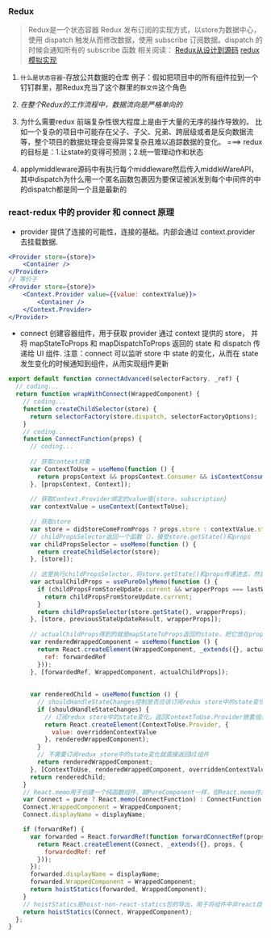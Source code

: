 
### Redux
> Redux是一个状态容器
> Redux 发布订阅的实现方式，以store为数据中心，使用 dispatch 触发从而修改数据，使用 subscribe 订阅数据。dispatch 的时候会通知所有的 subscribe 函数
相关阅读：
[Redux从设计到源码](https://tech.meituan.com/2017/07/14/redux-design-code.html)
[redux 模拟实现](./redux.js)

1. `什么是状态容器`-存放公共数据的仓库
例子：假如把项目中的所有组件拉到一个钉钉群里，那Redux充当了这个群里的`群文件`这个角色

2. *在整个Redux的工作流程中，数据流向是严格单向的*

3. 为什么需要redux
前端复杂性很大程度上是由于大量的无序的操作导致的。
比如一个复杂的项目中可能存在父子、子父、兄弟、跨层级或者是反向数据流等，整个项目的数据处理会变得异常复杂且难以追踪数据的变化。
===> redux的目标是：1.让state的变得可预测；2.统一管理动作和状态

4. applymiddleware源码中有执行每个middleware然后传入middleWareAPI，其中dispatch为什么用一个匿名函数包裹因为要保证被派发到每个中间件的中的dispatch都是同一个且是最新的

### react-redux 中的 provider 和 connect 原理
- provider 提供了连接的可能性，连接的基础。内部会通过 context.provider 去挂载数据.
```jsx
<Provider store={store}>
    <Container />
</Provider>
// 等价于
<Provider store={store}>
    <Context.Provider value={{value: contextValue}}>
        <Container />
    </Context.Provider>
</Provider>
```

- connect 创建容器组件，用于获取 provider 通过 context 提供的 store， 并将 mapStateToProps 和 mapDispatchToProps 返回的 state 和 dispatch 传递给 UI 组件.
注意：connect 可以监听 store 中 state 的变化，从而在 state 发生变化的时候通知到组件，从而实现组件更新
```js
export default function connectAdvanced(selectorFactory, _ref) {
  // coding...
  return function wrapWithConnect(WrappedComponent) {
    // coding...
    function createChildSelector(store) {
      return selectorFactory(store.dispatch, selectorFactoryOptions);
    }
    // coding...
    function ConnectFunction(props) {
      // coding...
      
      // 获取context对象
      var ContextToUse = useMemo(function () {
        return propsContext && propsContext.Consumer && isContextConsumer(React.createElement(propsContext.Consumer, null)) ? propsContext : Context;
      }, [propsContext, Context]); 
      
      // 获取Context.Provider绑定的value值{store，subscription}
      var contextValue = useContext(ContextToUse);
      
      // 获取store
      var store = didStoreComeFromProps ? props.store : contextValue.store;
      // childPropsSelector返回一个函数（），接受store.getState()和props
      var childPropsSelector = useMemo(function () {
        return createChildSelector(store);
      }, [store]);
      
      // 这里执行childPropsSelector，将store.getState()和props传递进去，然后mapStateToProps接受到state和props，至于dispatch，在执行selectorFactory(store.dispatch, selectorFactoryOptions);就传递进去了。
      var actualChildProps = usePureOnlyMemo(function () {
        if (childPropsFromStoreUpdate.current && wrapperProps === lastWrapperProps.current) {
          return childPropsFromStoreUpdate.current;
        }
        return childPropsSelector(store.getState(), wrapperProps);
      }, [store, previousStateUpdateResult, wrapperProps]);
      
      // actualChildProps得到的就是mapStateToProps返回的state，把它放在props中传递给UI组件
      var renderedWrappedComponent = useMemo(function () {
        return React.createElement(WrappedComponent, _extends({}, actualChildProps, {
          ref: forwardedRef
        }));
      }, [forwardedRef, WrappedComponent, actualChildProps]);
      
      
      var renderedChild = useMemo(function () {
        // shouldHandleStateChanges控制是否应该订阅redux store中的state变化。
        if (shouldHandleStateChanges) {
          // 订阅redux store中的state变化，返回ContextToUse.Provider嵌套组件
          return React.createElement(ContextToUse.Provider, {
            value: overriddenContextValue
          }, renderedWrappedComponent);
        }
        // 不需要订阅redux store中的state变化就直接返回UI组件
        return renderedWrappedComponent;
      }, [ContextToUse, renderedWrappedComponent, overriddenContextValue]);
      return renderedChild;
    }
    // React.memo用于创建一个纯函数组件，跟PureComponent一样，但React.memo作用于function component，而PureComponent作用于class component。使用纯函数组件最大的作用就是只有props变化时组件才会重新渲染，可以提高渲染性能。
    var Connect = pure ? React.memo(ConnectFunction) : ConnectFunction;
    Connect.WrappedComponent = WrappedComponent;
    Connect.displayName = displayName;

    if (forwardRef) {
      var forwarded = React.forwardRef(function forwardConnectRef(props, ref) {
        return React.createElement(Connect, _extends({}, props, {
          forwardedRef: ref
        }));
      });
      forwarded.displayName = displayName;
      forwarded.WrappedComponent = WrappedComponent;
      return hoistStatics(forwarded, WrappedComponent);
    }
    // hoistStatics是hoist-non-react-statics包的导出，用于将组件中非react自带的静态方法复制到另一个组件。该包一般用于定义HOC中，因为当你给一个组件添加一个HOC时，原来的组件会被一个container的组件包裹，这意味着新的组件不会有原来组件任何静态方法。参考：https://zhuanlan.zhihu.com/p/36178509
    return hoistStatics(Connect, WrappedComponent);
  };
}
```


